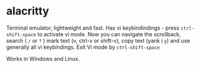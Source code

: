 # alacritty

Terminal emulator, lightweight and fast.
Has vi keybindindings - press `ctrl-shift-space`  to activate vi mode. Now you can navigate the scrollback, search ( `/` or `?` ) mark text (v, ctrl-v or shift-v), copy text (yank i `y`) and use generally all vi keybindings. Exit Vi mode by `ctrl-shift-space`

Works in Windows and Linux.

